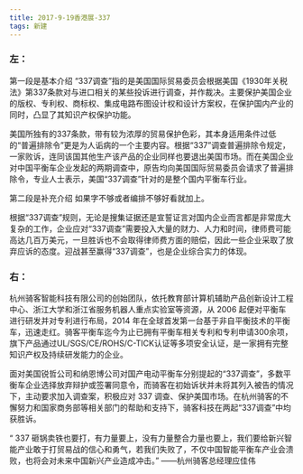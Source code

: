 ```yaml
---
title: 2017-9-19香港展-337
tags: 新建
---
```


### 左：
第一段是基本介绍
“337调查”指的是美国国际贸易委员会根据美国《1930年关税法》第337条款对与进口相关的某些投诉进行调查，并作裁决。主要保护美国企业的版权、专利权、商标权、集成电路布图设计权和设计方案权，在保护国内产业的同时，凸显了其知识产权保护功能。

美国所独有的337条款，带有较为浓厚的贸易保护色彩，其本身适用条件过低的“普遍排除令”更是为人诟病的一个主要内容。根据“337”调查普遍排除令规定，一家败诉，连同该国其他生产该产品的企业同样也要退出美国市场。而在美国企业对中国平衡车企业发起的两期调查中，原告均向美国国际贸易委员会请求了普遍排除令，专业人士表示，美国“337调查”针对的是整个国内平衡车行业。

第二段是补充介绍 如果字不够或者编排不够好看就加上。

根据“337调查”规则，无论是搜集证据还是宣誓证言对国内企业而言都是非常庞大复杂的工作，企业应对“337调查”需要投入大量的财力、人力和时间，律师费可能高达几百万美元，一旦胜诉也不会取得律师费方面的赔偿，因此一些企业采取了放弃应诉的态度。迎战甚至赢得“337调查”，也是企业综合实力的体现。


### 右：
杭州骑客智能科技有限公司的创始团队，依托教育部计算机辅助产品创新设计工程中心、浙江大学和浙江省服务机器人重点实验室等资源，从 2006 起便对平衡车进行研发并对专利进行布局，2014 年在全球首发第一台基于非自平衡技术的平衡车，迅速走红。骑客平衡车迄今为止已拥有平衡车相关专利和专利申请300余项，旗下产品通过UL/SGS/CE/ROHS/C-TICK认证等多项安全认证，是一家拥有完整知识产权及持续研发能力的企业。

面对美国锐哲公司和纳恩博公司对国产电动平衡车分别提起的“337调查”，多数平衡车企业选择放弃辩护或签署同意令，而骑客在初始诉状并未将其列入被告的情况下，主动要求加入调查案，积极应对 337 调查、保护美国市场。在杭州骑客的不懈努力和国家商务部等相关部门的帮助和支持下，骑客科技在两起“337调查”中均获胜诉。


“ 337 砸锅卖铁也要打，有力量要上，没有力量整合力量也要上，我们要给新兴智能产业敢于打贸易战的信心和勇气，若我们失败了，不仅中国智能平衡车产业会溃败，也将会对未来中国新兴产业造成冲击。”             ——杭州骑客总经理应佳伟